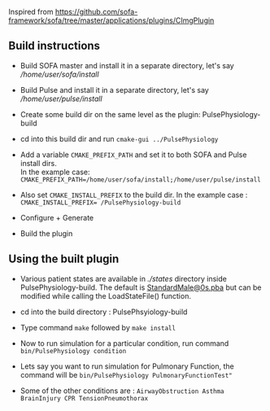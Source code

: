 Inspired from https://github.com/sofa-framework/sofa/tree/master/applications/plugins/CImgPlugin

## Build instructions

- Build SOFA master and install it in a separate directory, let's say */home/user/sofa/install*

- Build Pulse and install it in a separate directory, let's say */home/user/pulse/install*

- Create some build dir on the same level as the plugin: PulsePhysiology-build

- cd into this build dir and run `cmake-gui ../PulsePhysiology`

- Add a variable `CMAKE_PREFIX_PATH` and set it to both SOFA and Pulse install dirs.  
In the example case: `CMAKE_PREFIX_PATH=/home/user/sofa/install;/home/user/pulse/install`

- Also set `CMAKE_INSTALL_PREFIX` to the build dir.
In the example case : `CMAKE_INSTALL_PREFIX= /PulsePhysiology-build`

- Configure + Generate

- Build the plugin

## Using the built plugin

- Various patient states are available in *./states* directory inside PulsePhysiology-build. The default is StandardMale@0s.pba but can be modified while calling the LoadStateFile() function.

- cd into the build directory : PulsePhsyiology-build

- Type command `make` followed by `make install`

- Now to run simulation for a particular condition, run command `bin/PulsePhysiology condition`

- Lets say you want to run simulation for Pulmonary Function, the command will be `bin/PulsePhysiology PulmonaryFunctionTest"`

- Some of the other conditions are : `AirwayObstruction Asthma BrainInjury CPR TensionPneumothorax`
